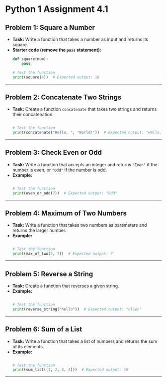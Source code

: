 # Python 1 Assignment 4.1

## Problem 1: Square a Number
- **Task:** Write a function that takes a number as input and returns its square.
- **Starter code (remove the `pass` statement):**
  ```python
  def square(num):
      pass
  
  # Test the function
  print(square(4))  # Expected output: 16
  ```

---

## Problem 2: Concatenate Two Strings
- **Task:** Create a function `concatenate` that takes two strings and returns their concatenation.
  ```python

  # Test the function
  print(concatenate("Hello, ", "World!"))  # Expected output: "Hello, World!"
  ```

---

## Problem 3: Check Even or Odd
- **Task:** Write a function that accepts an integer and returns `"Even"` if the number is even, or `"Odd"` if the number is odd.
- **Example:**
  ```python
  
  # Test the function
  print(even_or_odd(7))  # Expected output: "Odd"
  ```

---

## Problem 4: Maximum of Two Numbers
- **Task:** Write a function that takes two numbers as parameters and returns the larger number.
- **Example:**
  ```python

  # Test the function
  print(max_of_two(3, 7))  # Expected output: 7
  ```

---

## Problem 5: Reverse a String
- **Task:** Create a function that reverses a given string.
- **Example:**
  ```python
  
  # Test the function
  print(reverse_string("hello"))  # Expected output: "olleh"
  ```

---

## Problem 6: Sum of a List
- **Task:** Write a function that takes a list of numbers and returns the sum of its elements.
- **Example:**
  ```python
  
  # Test the function
  print(sum_list([1, 2, 3, 4]))  # Expected output: 10
  ```

---
